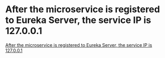 # After the microservice is registered to Eureka Server, the service IP is 127.0.0.1
[After the microservice is registered to Eureka Server, the service IP is 127.0.0.1](https://aiwithcloud.com/2022/09/15/after_the_microservice_is_registered_to_eureka_server_the_service_ip_is_127-0-0-1/)
